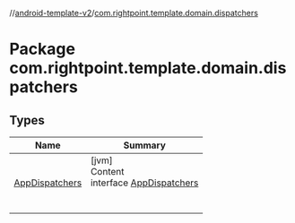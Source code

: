 //[android-template-v2](../index.md)/[com.rightpoint.template.domain.dispatchers](index.md)



# Package com.rightpoint.template.domain.dispatchers


## Types

|  Name|  Summary|
|---|---|
| <a name="com.rightpoint.template.domain.dispatchers/AppDispatchers///PointingToDeclaration/"></a>[AppDispatchers](-app-dispatchers/index.md)| <a name="com.rightpoint.template.domain.dispatchers/AppDispatchers///PointingToDeclaration/"></a>[jvm]  <br>Content  <br>interface [AppDispatchers](-app-dispatchers/index.md)  <br><br><br>
